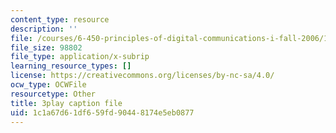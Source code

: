 ```yaml
---
content_type: resource
description: ''
file: /courses/6-450-principles-of-digital-communications-i-fall-2006/1c1a67d61df659fd90448174e5eb0877_zB9aY8tzd74.vtt
file_size: 98802
file_type: application/x-subrip
learning_resource_types: []
license: https://creativecommons.org/licenses/by-nc-sa/4.0/
ocw_type: OCWFile
resourcetype: Other
title: 3play caption file
uid: 1c1a67d6-1df6-59fd-9044-8174e5eb0877
---
```

